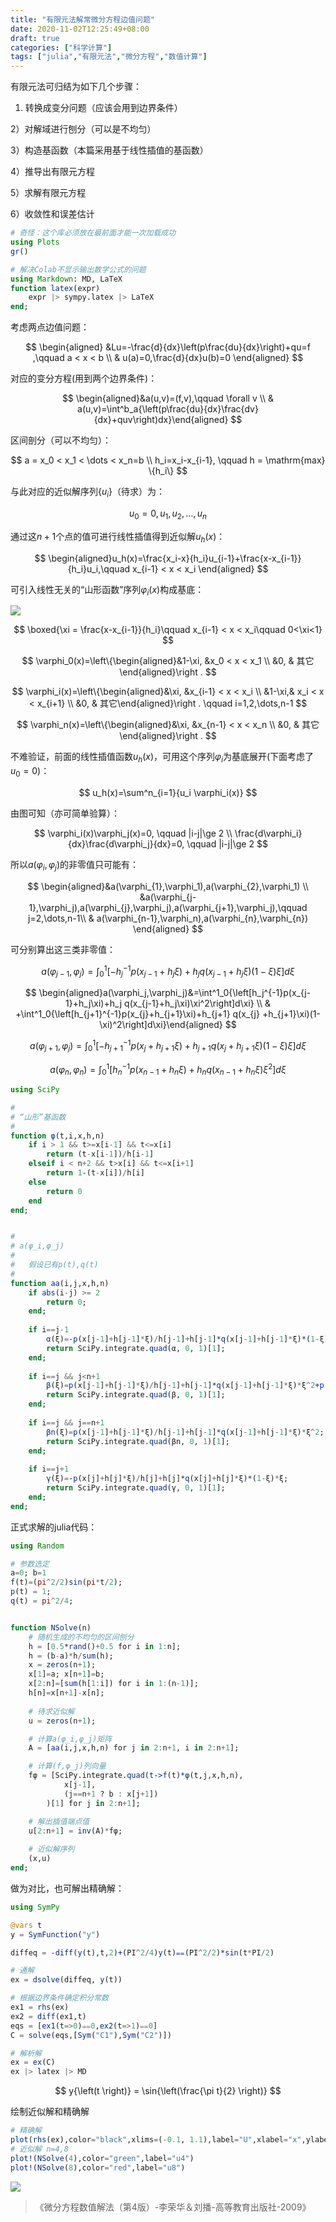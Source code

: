 ```yaml
---
title: "有限元法解常微分方程边值问题"
date: 2020-11-02T12:25:49+08:00
draft: true
categories: ["科学计算"]
tags: ["julia","有限元法","微分方程","数值计算"]
---
```


有限元法可归结为如下几个步骤：

1) 转换成变分问题（应该会用到边界条件）

2）对解域进行刨分（可以是不均匀）

3）构造基函数（本篇采用基于线性插值的基函数）

4）推导出有限元方程

5）求解有限元方程

6）收敛性和误差估计

<!--more-->


```julia
# 奇怪：这个库必须放在最前面才能一次加载成功
using Plots
gr()

# 解决Colab不显示输出数学公式的问题
using Markdown: MD, LaTeX
function latex(expr)
    expr |> sympy.latex |> LaTeX
end;
```

考虑两点边值问题：

$$
\begin{aligned} &Lu=-\frac{d}{dx}\left(p\frac{du}{dx}\right)+qu=f ,\qquad a < x < b  \\ & u(a)=0,\frac{d}{dx}u(b)=0 \end{aligned}
$$

对应的变分方程(用到两个边界条件)：

$$
\begin{aligned}&a(u,v)=(f,v),\qquad \forall v \\  & a(u,v)=\int^b_a{\left(p\frac{du}{dx}\frac{dv}{dx}+quv\right)dx}\end{aligned}
$$

区间剖分（可以不均匀）：

$$
a = x_0 < x_1 < \dots < x_n=b \\ h_i=x_i-x_{i-1}, \qquad h = \mathrm{max} \{h_i\}
$$

与此对应的近似解序列$\{u_i\}$（待求）为：

$$
u_0=0, u_1,u_2,\dots,u_n
$$

通过这$n+1$个点的值可进行线性插值得到近似解$u_h(x)$：

$$
\begin{aligned}u_h(x)=\frac{x_i-x}{h_i}u_{i-1}+\frac{x-x_{i-1}}{h_i}u_i,\qquad  x_{i-1} < x < x_i \end{aligned}
$$


可引入线性无关的“山形函数”序列$\varphi_i(x)$构成基底：

![](../images/0166.jpg)    

$$
\boxed{\xi = \frac{x-x_{i-1}}{h_i}\qquad x_{i-1} < x < x_i\qquad 0<\xi<1}
$$


$$
\varphi_0(x)=\left\{\begin{aligned}&1-\xi,  &x_0 < x < x_1 \\ &0, & 其它\end{aligned}\right .
$$


$$
\varphi_i(x)=\left\{\begin{aligned}&\xi,  &x_{i-1} < x < x_i \\ &1-\xi,& x_i < x < x_{i+1} \\ &0, & 其它\end{aligned}\right . \qquad i=1,2,\dots,n-1
$$

$$
\varphi_n(x)=\left\{\begin{aligned}&\xi,  &x_{n-1} < x < x_n \\ &0, & 其它\end{aligned}\right .
$$


不难验证，前面的线性插值函数$u_h(x)$，可用这个序列$\varphi_i$为基底展开(下面考虑了$u_0=0$)：

$$
u_h(x)=\sum^n_{i=1}{u_i \varphi_i(x)}
$$

由图可知（亦可简单验算）：

$$
\varphi_i(x)\varphi_j(x)=0,  \qquad |i-j|\ge 2 \\
\frac{d\varphi_i}{dx}\frac{d\varphi_j}{dx}=0,  \qquad |i-j|\ge 2
$$

所以$a(\varphi_i,\varphi_j)$的非零值只可能有：

$$
\begin{aligned}&a(\varphi_{1},\varphi_1),a(\varphi_{2},\varphi_1) \\ &a(\varphi_{j-1},\varphi_j),a(\varphi_{j},\varphi_j),a(\varphi_{j+1},\varphi_j),\qquad j=2,\dots,n-1\\ & a(\varphi_{n-1},\varphi_n),a(\varphi_{n},\varphi_{n}) \end{aligned}
$$

可分别算出这三类非零值：

$$
a(\varphi_{j-1},\varphi_j)=\int^1_0{\left[-h_j^{-1}p(x_{j-1}+h_j\xi)+h_j q(x_{j-1}+h_j\xi)(1-\xi)\xi\right]d\xi}
$$

$$
\begin{aligned}a(\varphi_j,\varphi_j)&=\int^1_0{\left[h_j^{-1}p(x_{j-1}+h_j\xi)+h_j q(x_{j-1}+h_j\xi)\xi^2\right]d\xi} \\ & +\int^1_0{\left[h_{j+1}^{-1}p(x_{j}+h_{j+1}\xi)+h_{j+1} q(x_{j} +h_{j+1}\xi)(1-\xi)^2\right]d\xi}\end{aligned}
$$

$$
a(\varphi_{j+1},\varphi_j)=\int^1_0{\left[-h_{j+1}^{-1}p(x_{j}+h_{j+1}\xi)+h_{j+1} q(x_{j}+h_{j+1}\xi)(1-\xi)\xi\right]d\xi}
$$

$$
a(\varphi_n,\varphi_n)=\int^1_0{\left[h_n^{-1}p(x_{n-1}+h_n\xi)+h_n q(x_{n-1}+h_n\xi)\xi^2\right]d\xi} 
$$


```julia
using SciPy

# 
# “山形”基函数
#
function φ(t,i,x,h,n)
    if i > 1 && t>=x[i-1] && t<=x[i]
        return (t-x[i-1])/h[i-1]
    elseif i < n+2 && t>x[i] && t<=x[i+1]
        return 1-(t-x[i])/h[i]
    else
        return 0
    end
end;


# 
# a(φ_i,φ_j)
#
#   假设已有p(t),q(t)
#
function aa(i,j,x,h,n)
    if abs(i-j) >= 2
        return 0;
    end;
    
    if i==j-1
        α(ξ)=-p(x[j-1]+h[j-1]*ξ)/h[j-1]+h[j-1]*q(x[j-1]+h[j-1]*ξ)*(1-ξ)*ξ;
        return SciPy.integrate.quad(α, 0, 1)[1];
    end;
    
    if i==j && j<n+1
        β(ξ)=p(x[j-1]+h[j-1]*ξ)/h[j-1]+h[j-1]*q(x[j-1]+h[j-1]*ξ)*ξ^2+p(x[j]+h[j]*ξ)/h[j]+h[j]*q(x[j]+h[j]*ξ)*(1-ξ)^2;
        return SciPy.integrate.quad(β, 0, 1)[1];
    end;
    
    if i==j && j==n+1
        βn(ξ)=p(x[j-1]+h[j-1]*ξ)/h[j-1]+h[j-1]*q(x[j-1]+h[j-1]*ξ)*ξ^2;
        return SciPy.integrate.quad(βn, 0, 1)[1];
    end;
    
    if i==j+1
        γ(ξ)=-p(x[j]+h[j]*ξ)/h[j]+h[j]*q(x[j]+h[j]*ξ)*(1-ξ)*ξ;
        return SciPy.integrate.quad(γ, 0, 1)[1];
    end;      
end;
```

正式求解的julia代码：


```julia
using Random

# 参数选定
a=0; b=1
f(t)=(pi^2/2)sin(pi*t/2);
p(t) = 1;
q(t) = pi^2/4;


function NSolve(n)
    # 随机生成的不均匀的区间刨分
    h = [0.5*rand()+0.5 for i in 1:n];
    h = (b-a)*h/sum(h);
    x = zeros(n+1);
    x[1]=a; x[n+1]=b;
    x[2:n]=[sum(h[1:i]) for i in 1:(n-1)];
    h[n]=x[n+1]-x[n];
    
    # 待求近似解
    u = zeros(n+1);

    # 计算a(φ_i,φ_j)矩阵
    A = [aa(i,j,x,h,n) for j in 2:n+1, i in 2:n+1];

    # 计算(f,φ_j)列向量
    fφ = [SciPy.integrate.quad(t->f(t)*φ(t,j,x,h,n), 
            x[j-1], 
            (j==n+1 ? b : x[j+1])
        )[1] for j in 2:n+1];

    # 解出插值端点值
    u[2:n+1] = inv(A)*fφ;
    
    # 近似解序列
    (x,u)
end;
```

做为对比，也可解出精确解：


```julia
using SymPy

@vars t
y = SymFunction("y")

diffeq = -diff(y(t),t,2)+(PI^2/4)y(t)⩵(PI^2/2)*sin(t*PI/2)

# 通解
ex = dsolve(diffeq, y(t))

# 根据边界条件确定积分常数
ex1 = rhs(ex)
ex2 = diff(ex1,t)
eqs = [ex1(t=>0)⩵0,ex2(t=>1)⩵0]
C = solve(eqs,[Sym("C1"),Sym("C2")])

# 解析解
ex = ex(C)
ex |> latex |> MD
```




$$
y{\left(t \right)} = \sin{\left(\frac{\pi t}{2} \right)}
$$




绘制近似解和精确解


```julia
# 精确解
plot(rhs(ex),color="black",xlims=(-0.1, 1.1),label="U",xlabel="x",ylabel="u(x)")
# 近似解 n=4,8
plot!(NSolve(4),color="green",label="u4")
plot!(NSolve(8),color="red",label="u8")
```




![](../images/0162.svg)

> 《微分方程数值解法（第4版）-李荣华＆刘播-高等教育出版社-2009》


